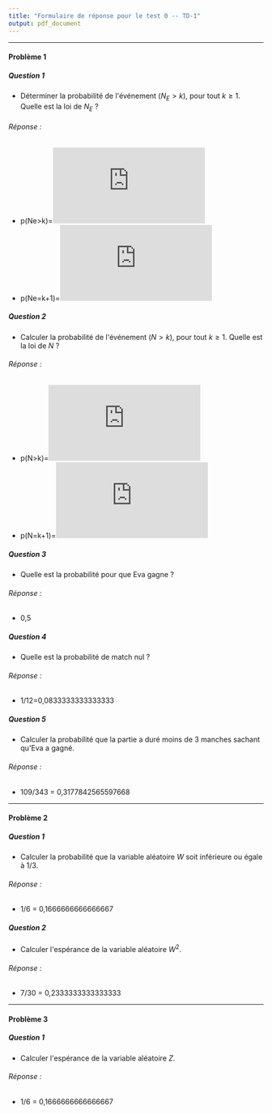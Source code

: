 ```yaml
---
title: "Formulaire de réponse pour le test 0 -- TD-1"
output: pdf_document
---
```


** **



#### Problème 1 



##### Question 1

* Déterminer la probabilité de l'événement $(N_E > k)$, pour tout $k \geq 1$. Quelle est la loi de $N_E$ ?

###### Réponse : 

* p(Ne>k)=![](https://latex.codecogs.com/gif.latex?%5Cleft%20%28%20%5Cfrac%7B5%7D%7B6%7D%20%5Cright%20%29%5E%7Bk%7D)
* p(Ne=k+1)=![](https://latex.codecogs.com/gif.latex?%5Cleft%20%28%20%5Cfrac%7B5%7D%7B6%7D%20%5Cright%20%29%5E%7Bk%7D%5Cfrac%7B1%7D%7B6%7D)


##### Question 2

* Calculer la probabilité de l'événement $(N > k)$, pour tout $k \geq 1$. Quelle est la loi de $N$ ?

###### Réponse :

* p(N>k)=![](https://latex.codecogs.com/gif.latex?%5Cleft%20%28%20%5Cfrac%7B5%7D%7B6%7D%20%5Cright%20%29%5E%7Bk%7D&plus;%5Cleft%20%28%20%5Cfrac%7B6%7D%7B7%7D%20%5Cright%20%29%5E%7Bk%7D-%5Cleft%20%28%20%5Cfrac%7B5%7D%7B7%7D%20%5Cright%20%29%5E%7Bk%7D)
* p(N=k+1)=![](https://latex.codecogs.com/gif.latex?%5Cleft%20%28%20%5Cfrac%7B5%7D%7B6%7D%20%5Cright%20%29%5E%7Bk%7D%5Cfrac%7B1%7D%7B6%7D&plus;%5Cleft%20%28%20%5Cfrac%7B6%7D%7B7%7D%20%5Cright%20%29%5E%7Bk%7D%5Cfrac%7B1%7D%7B7%7D-%5Cleft%20%28%20%5Cfrac%7B5%7D%7B7%7D%20%5Cright%20%29%5E%7Bk%7D%5Cfrac%7B1%7D%7B42%7D)

##### Question 3

* Quelle est la probabilité pour que Eva gagne ? 

###### Réponse : 

* 0,5

##### Question 4

* Quelle est la probabilité de match nul ?

###### Réponse : 

* 1/12=0,0833333333333333

##### Question 5

* Calculer la probabilité que la partie a duré moins de 3 manches sachant qu'Eva a gagné.


###### Réponse : 

* 109/343 = 0,3177842565597668

** **

#### Problème 2


  
##### Question 1

*  Calculer la probabilité que la variable aléatoire $W$ soit inférieure ou égale à $1/3$.  

###### Réponse : 

* 1/6 = 0,1666666666666667
  
##### Question 2

*  Calculer l'espérance de la variable aléatoire $W^2$.  

###### Réponse : 

* 7/30 = 0,2333333333333333

** **

#### Problème 3 


##### Question 1

*  Calculer l'espérance de la variable aléatoire $Z$.  

###### Réponse : 

* 1/6 = 0,1666666666666667
